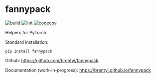 # fannypack

![build](https://github.com/brentyi/fannypack/workflows/build/badge.svg)
![lint](https://github.com/brentyi/fannypack/workflows/lint/badge.svg)
[![codecov](https://codecov.io/gh/brentyi/fannypack/branch/master/graph/badge.svg)](https://codecov.io/gh/brentyi/fannypack)

Helpers for PyTorch.

Standard installation:
```
pip install fannypack
```

Github:
https://github.com/brentyi/fannypack

Documentation (work-in-progress):
https://brentyi.github.io/fannypack
